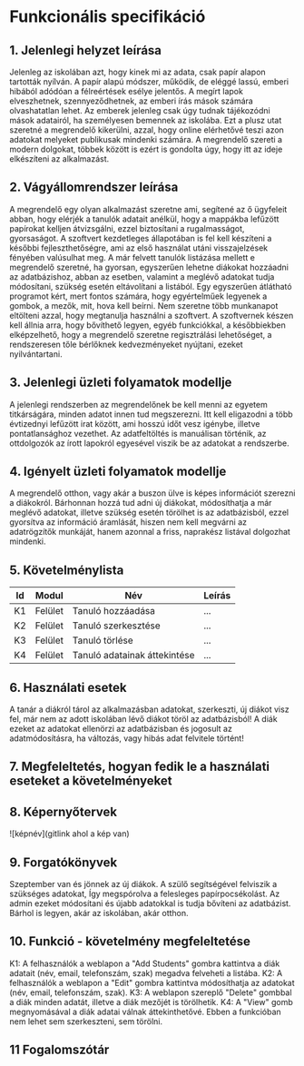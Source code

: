 # Funkcionális specifikáció

## 1. Jelenlegi helyzet leírása

Jelenleg az iskolában azt, hogy kinek mi az adata, csak papír alapon tartották nyílván. A papír alapú módszer, működik, de eléggé lassú, emberi hibából adódóan a félreértések esélye jelentős. A megírt lapok elveszhetnek, szennyeződhetnek, az emberi írás mások számára olvashatatlan lehet. Az emberek jelenleg csak úgy tudnak tájékozódni mások adatairól, ha személyesen bemennek az iskolába. Ezt a plusz utat szeretné a megrendelő kikerülni, azzal, hogy online elérhetővé teszi azon adatokat melyeket publikusak mindenki számára. A megrendelő szereti a modern dolgokat, többek között is ezért is gondolta úgy, hogy itt az ideje elkészíteni az alkalmazást.

## 2. Vágyállomrendszer leírása

A megrendelő egy olyan alkalmazást szeretne ami, segítené az ő ügyfeleit abban, hogy elérjék a tanulók adatait anélkül, hogy a mappákba lefűzött papírokat kelljen átvizsgálni, ezzel biztosítani a rugalmasságot, gyorsaságot. A szoftvert kezdetleges állapotában is fel kell készíteni a későbbi fejleszthetőségre, ami az első használat utáni visszajelzések fényében valúsulhat meg. A már felvett tanulók listázása mellett e megrendelő szeretné, ha gyorsan, egyszerűen lehetne diákokat hozzáadni az adatbázishoz, abban az esetben, valamint a meglévő adatokat tudja módosítani, szükség esetén eltávolítani a listából. Egy egyszerűen átlátható programot kért, mert fontos számára, hogy egyértelműek legyenek a gombok, a mezők, mit, hova kell beírni. Nem szeretne több munkanapot eltölteni azzal, hogy megtanulja használni a szoftvert. A szoftvernek készen kell állnia arra, hogy bővíthető legyen, egyéb funkciókkal, a későbbiekben elképzelhető, hogy a megrendelő szeretne regisztrálási lehetőséget, a rendszeresen tőle bérlőknek kedvezményeket nyújtani, ezeket nyilvántartani.

## 3. Jelenlegi üzleti folyamatok modellje

A jelenlegi rendszerben az megrendelőnek be kell menni az egyetem titkárságára, minden adatot innen tud megszerezni. Itt kell eligazodni a több évtizednyi lefűzött irat között, ami hosszú időt vesz igénybe, illetve pontatlansághoz vezethet. Az adatfeltöltés is manuálisan történik, az ottdolgozók az írott lapokról egyesével viszik be az adatokat a rendszerbe.

## 4. Igényelt üzleti folyamatok modellje

A megrendelő otthon, vagy akár a buszon ülve is képes információt szerezni a diákokról. Bárhonnan hozzá tud adni új diákokat, módosíthatja a már meglévő adatokat, illetve szükség esetén törölhet is az adatbázisból, ezzel gyorsítva az információ áramlását, hiszen nem kell megvárni az adatrögzítők munkáját, hanem azonnal a friss, naprakész listával dolgozhat mindenki.

## 5. Követelménylista

| Id | Modul | Név | Leírás |
| :---: | --- | --- | --- |
| K1 | Felület | Tanuló hozzáadása | ... |
| K2 | Felület | Tanuló szerkesztése | ... |
| K3 | Felület | Tanuló törlése | ... |
| K4 | Felület | Tanuló adatainak áttekintése | ... |

## 6. Használati esetek
A tanár a diákról tárol az alkalmazásban adatokat, szerkeszti, új diákot visz fel, már nem az adott iskolában lévő diákot töröl az adatbázisból! A diák ezeket az adatokat ellenörzi az adatbázisban és jogosult az adatmódosításra, ha változás, vagy hibás adat felvitele történt! 

## 7. Megfeleltetés, hogyan fedik le a használati eseteket a követelményeket

## 8. Képernyőtervek

![képnév](gitlink ahol a kép van)

## 9. Forgatókönyvek

Szeptember van és jönnek az új diákok. A szülő segítségével felviszik a szükséges adatokat, Így megspórolva a felesleges papírpocsékolást.
Az admin ezeket módosítani és újabb adatokkal is tudja bővíteni az adatbázist. Bárhol is legyen, akár az iskolában, akár otthon.

## 10. Funkció - követelmény megfeleltetése

K1: A felhasználók a weblapon a "Add Students" gombra kattintva a diák adatait (név, email, telefonszám, szak) megadva felveheti a listába.
K2: A felhasználók a weblapon a "Edit" gombra kattintva módosíthatja az adatokat (név, email, telefonszám, szak).
K3: A weblapon szereplő "Delete" gombbal a diák minden adatát, illetve a diák mezőjét is törölhetik.
K4: A "View" gomb megnyomásával a diák adatai válnak áttekinthetővé. Ebben a funkcióban nem lehet sem szerkeszteni, sem törölni.

## 11 Fogalomszótár
